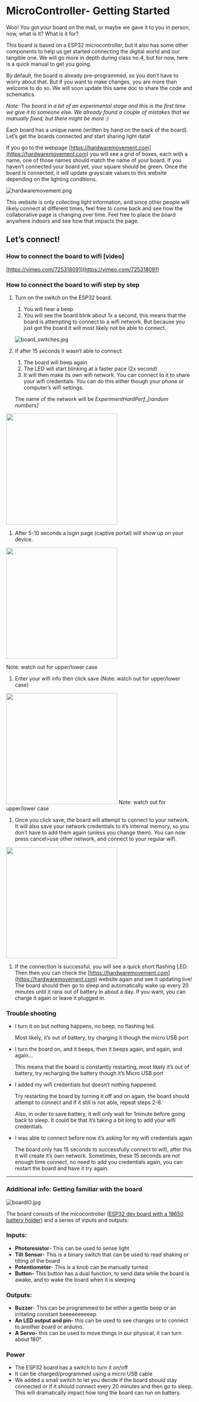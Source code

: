# MicroController- Getting Started

Woo! You got your board on the mail, or maybe we gave it to you in person, now, what is it? What is it for?

This board is based on a ESP32 microcontroller, but it also has some other components to help us get started connecting the digital world and our tangible one. We will go more in depth during class no.4, but for now, here is a quick manual to get you going. 

By default, the board is already pre-programmed, so you don’t have to worry about that. But if you want to make changes, you are more than welcome to do so. We will soon update this same doc to share the code and schematics.

*Note: The board in a bit of an experimental stage and this is the first time we give it to someone else. We already found a couple of mistakes that we manually fixed, but there might be more :)*

 

Each board has a unique name (written by hand on the back of the board). Let’s get the boards connected and start sharing light data!

If you go to the webpage [https://hardwaremovement.com](https://hardwaremovement.com) you will see a grid of boxes, each with a name, one of those names should match the name of your board. If you haven’t connected your board yet, your square should be green. Once the board is connected, it will update grayscale values to this website depending on the lighting conditions. 
    
![hardwaremovement.png](images/hardwaremovement.png)        


This website is only collecting light information, and since other people will likely connect at different times, feel free to come back and see how the collaborative page is changing over time. Feel free to place the board anywhere indoors and see how that impacts the page. 

## Let’s connect!

### How to connect the board to wifi [video]

[https://vimeo.com/725318091](https://vimeo.com/725318091)

### How to connect the board to wifi step by step

1. Turn on the switch on the ESP32 board. 
    1. You will hear a beep
    2. You will see the board blink about 1x a second, this means that the board is attempting to connect to a wifi network. But because you just got the board it will most likely not be able to connect.
        
    ![board_switches.jpg](images/board_switches.jpg)        
2. If after 15 seconds it wasn’t able to connect:
    1. The board will beep again
    2. The LED will start blinking at a faster pace (2x second)
    3. It will then make its own wifi network. You can connect to it to share your wifi credentials. You can do this either though your phone or computer’s wifi settings. 
    
    The name of the network will be *ExperimentHardPerf_[random numbers]*
    

<img src="images//wifi_settings.jpg" width="300" />

1. After 5-10 seconds a login page (captive portal) will show up on your device. 
<img src="images/captive_portal.jpg" width="300" />

Note: watch out for upper/lower case

1. Enter your wifi info then click save (Note: watch out for upper/lower case)
<img src="images/credentialSharing.jpg" width="300" />
Note: watch out for upper/lower case

1. Once you click save, the board will attempt to connect to your network. It will also save your network credentials to it’s internal memory, so you don’t have to add them again (unless you change them). You can now press cancel>use other network, and connect to your regular wifi.

<img src="images/attempting_connection.jpg" width="300" />

1. If the connection is successful, you will see a quick short flashing LED. Then then you can check the [https://hardwaremovement.com](https://hardwaremovement.com)  website again and see it updating live! The board should then go to sleep and automatically wake up every 20 minutes until it rans out of battery in about a day. If you want, you can charge it again or leave it plugged in. 

### Trouble shooting

- I turn it on but nothing happens, no beep, no flashing led.
    
    Most likely, it’s out of battery, try charging it though the micro USB port
    
- I turn the board on, and it beeps, then it beeps again, and again, and again…
    
    This means that the board is constantly restarting, most likely it’s out of battery, try recharging the battery though it’s Micro USB port
    
- I added my wifi credentials but doesn’t nothing happened.
    
    Try restarting the board by turning it off and on again, the board should attempt to connect and if it still is not able, repeat steps 2-6.
    
    Also, in order to save battery, it will only wait for 1minute before going back to sleep. It could be that it’s taking a bit long to add your wifi credentials.
    
- I was able to connect before now it’s asking for my wifi credentials again
    
    The board only has 15 seconds to successfully connect to wifi, after this it will create it’s own network. Sometimes, these 15 seconds are not enough time connect, no need to add you credentials again, you can restart the board and have it try again. 
    

---

### Additional info: Getting familiar with the board

![boardIO.jpg](images/boardIO.jpg)

The board consists of the micocontroller ([ESP32 dev board with a 18650 battery holder](https://wiki.geekworm.com/index.php/WEMOS_ESP32_Board_with_18650_Battery_Holder)) and a series of inputs and outputs:

### **Inputs:**

- **Photoresistor**- This can be used to sense light
- **Tilt Sensor**- This is a binary switch that can be used to read shaking or tilting of the board
- **Potentiometer**- This is a knob can be manually turned
- **Button-** This button has a dual function, to send data while the board is awake, and to wake the board when it is sleeping

### **Outputs:**

- **Buzzer**- This can be programmed to be either a gentle beep or an irritating constant beeeeeeeeeep.
- **An LED output and pin-** this can be used to see changes or to connect to another board or arduino.
- **A Servo-** this can be used to move things in our physical, it can turn about 180°.

### Power

- The ESP32 board has a switch to turn it on/off
- It can be charged/programmed using a micro USB cable
- We added a small switch to let you decide if the board should stay connected or if it should connect every 20 minutes and then go to sleep. This will dramatically impact how long the board can run on battery.
